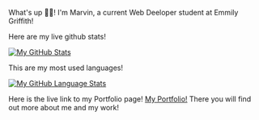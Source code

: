 What's up 👨‍💻! I'm
Marvin, a current Web Deeloper student at Emmily Griffith!

Here are my live github stats!

[![My GitHub Stats](https://github-readme-stats.vercel.app/api/?username=Marvoro53&count_private=true&theme=tokyonight&showicons=true)]()

This are my most used languages!

[![My GitHub Language Stats](https://github-readme-stats.vercel.app/api/top-langs/?username=Marvoro53&langs_count=5&theme=tokyonight)]()

Here is the live link to my Portfolio page!
<a href="https://marvoro53.github.io/Marvoro53/">My Portfolio!</a>
There you will find out more about me and my work!
